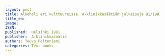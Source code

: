 ```yaml
---
layout: post
title: Alkoholi eri kulttuureissa. A-klinikkasäätiön julkaisuja B1/1981.
title_en:  
image: 
ISBN: 
published:  Helsinki 1981
publisher:  A-klinikkasäätiö 
authors: Teuvo Peltoniemi
categories: Text books
---
```

